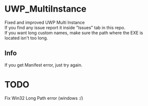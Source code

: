 # UWP_MultiInstance
Fixed and improved UWP Multi Instance<br>
If you find any issue report it inside "Issues" tab in this repo.<br>
If you want long custom names, make sure the path where the EXE is located isn't too long.<br>

## Info
If you get Manifest error, just try again.<br>

# TODO
Fix Win32 Long Path error (windows :/)
